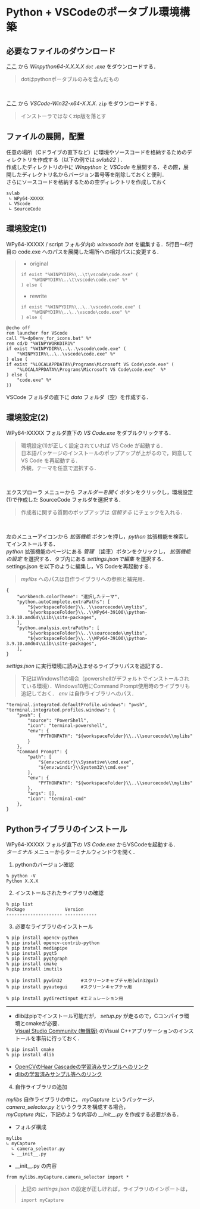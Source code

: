 # Python + VSCodeのポータブル環境構築
## 必要なファイルのダウンロード
[ここ](https://winpython.github.io/) から *Winpython64-X.X.X.X `dot` .exe* をダウンロードする．<br>
> dotはpythonポータブルのみを含んだもの<br>

<br>

[ここ](https://code.visualstudio.com/download) から *VSCode-Win32-x64-X.X.X.*  `zip` をダウンロードする．<br>
> インストーラではなくzip版を落とす<br>

## ファイルの展開，配置
任意の場所（Cドライブの直下など）に環境やソースコードを格納するためのディレクトリを作成する（以下の例では *svlab22* ）．<br>
作成したディレクトリの中に *Winpython* と *VSCode* を展開する．その際，展開したディレクトリ名からバージョン番号等を削除しておくと便利．<br>
さらにソースコードを格納するための空ディレクトリを作成しておく<br>

```
svlab
 ∟ WPy64-XXXXX
 ∟ VScode
 ∟ SourceCode
```

## 環境設定(1)
WPy64-XXXXX / script フォルダ内の *winvscode.bat* を編集する．5行目～6行目の code.exe へのパスを展開した場所への相対パスに変更する．<br>

> - original
>  ```
>  if exist "%WINPYDIR%\..\t\vscode\code.exe" (
>      "%WINPYDIR%\..\t\vscode\code.exe" %*
>  ) else (
>  ```
> 
>  - rewrite
>  ```
>  if exist "%WINPYDIR%\..\..\vscode\code.exe" (
>      "%WINPYDIR%\..\..\vscode\code.exe" %*
>  ) else (
> ```

```
@echo off
rem launcher for VScode
call "%~dp0env_for_icons.bat" %*
rem cd/D "%WINPYWORKDIR1%"
if exist "%WINPYDIR%\..\..\vscode\code.exe" (
    "%WINPYDIR%\..\..\vscode\code.exe" %*
) else (
if exist "%LOCALAPPDATA%\Programs\Microsoft VS Code\code.exe" (
    "%LOCALAPPDATA%\Programs\Microsoft VS Code\code.exe"  %*
) else (
    "code.exe" %*
))
```

VSCode フォルダの直下に *data* フォルダ（空）を作成する．<br>

## 環境設定(2)
WPy64-XXXXX フォルダ直下の *VS Code.exe* をダブルクリックする．<br>
> 環境設定(1)が正しく設定されていれば VS Code が起動する．<br>
> 日本語パッケージのインストールのポップアップが上がるので，同意して VS Code を再起動する．<br>
> 外観，テーマを任意で選択する．<br>

<br>

エクスプローラ メニューから *フォルダーを開く* ボタンをクリックし，環境設定(1)で作成した SourceCode フォルダを選択する．<br>
> 作成者に関する質問のポップアップは *信頼する* にチェックを入れる．<br>

<br>

左のメニューアイコンから *拡張機能* ボタンを押し，*python* 拡張機能を検索してインストールする．<br>
 *python* 拡張機能のページにある *管理* （歯車）ボタンをクリックし， *拡張機能の設定* を選択する．タブ内にある *settings.jsonで編集* を選択する．<br>
settings.json を以下のように編集し，VS Codeを再起動する．<br>
> *mylibs* へのパスは自作ライブラリへの参照と補完用．

```
{
    "workbench.colorTheme": "選択したテーマ",
    "python.autoComplete.extraPaths": [
        "${workspaceFolder}\\..\\sourcecode\\mylibs",
        "${workspaceFolder}\\..\\WPy64-39100\\python-3.9.10.amd64\\Lib\\site-packages",
    ],
    "python.analysis.extraPaths": [
        "${workspaceFolder}\\..\\sourcecode\\mylibs",
        "${workspaceFolder}\\..\\WPy64-39100\\python-3.9.10.amd64\\Lib\\site-packages",
    ],
}
```

*settigs.json* に実行環境に読み込ませるライブラリパスを追記する．<br>
> 下記はWindows11の場合（powershellがデフォルトでインストールされている環境）．Windows10用にCommand Prompt使用時のライブラリも追記しておく．
> *env* は自作ライブラリへのパス．

```
"terminal.integrated.defaultProfile.windows": "pwsh",
"terminal.integrated.profiles.windows": {
    "pwsh": {
        "source": "PowerShell",
        "icon": "terminal-powershell",
        "env": {
            "PYTHONPATH": "${workspaceFolder}\\..\\sourcecode\\mylibs"
        }
    },
    "Command Prompt": {
        "path": [
            "${env:windir}\\Sysnative\\cmd.exe",
            "${env:windir}\\System32\\cmd.exe"
        ],
        "env": {
            "PYTHONPATH": "${workspaceFolder}\\..\\sourcecode\\mylibs"
        },
        "args": [],
        "icon": "terminal-cmd"
    },
}
```

## Pythonライブラリのインストール
WPy64-XXXXX フォルダ直下の *VS Code.exe* からVSCodeを起動する．<br>
*ターミナル* メニューからターミナルウィンドウを開く．
1. pythonのバージョン確認
```
% python -V
Python X.X.X
```
2. インストールされたライブラリの確認
```
% pip list
Package               Version
--------------------- ------------
```
3. 必要なライブラリのインストール

```
% pip install opencv-python
% pip install opencv-contrib-python
% pip install mediapipe
% pip install pyqt5
% pip install pyqtgraph
% pip install cmake
% pip install imutils

% pip install pywin32       #スクリーンキャプチャ用(win32gui)
% pip install pyautogui     #スクリーンキャプチャ用

% pip install pydirectinput #エミュレーション用
```

***

 - dlibはpipでインストール可能だが， *setup.py* が走るので，Cコンパイラ環境とcmakeが必要．<br>
[Visual Studio Community (無償版)](https://visualstudio.microsoft.com/ja/free-developer-offers/) のVisual C++アプリケーションのインストールを事前に行っておく．

```
% pip insall cmake
% pip install dlib
```

 - [OpenCVのHaar Cascadeの学習済みサンプルへのリンク](https://github.com/opencv/opencv/tree/master/data/haarcascades)
 - [dlibの学習済みサンプル等へのリンク](http://dlib.net/files/)


4. 自作ライブラリの追加

*mylibs* 自作ライブラリの中に， *myCapture* というパッケージ， *camera_selector.py* というクラスを構成する場合，<br>
*myCapture* 内に，下記のような内容の *\_\_init\_\_.py* を作成する必要がある．<br>

- フォルダ構成
 ```
 mylibs
 ∟ myCapture
   ∟ camera_selector.py
   ∟ __init__.py 
 ```

 - \_\_init\_\_.py の内容
```
from mylibs.myCapture.camera_selector import *
```

> 上記の *settings.json* の設定が正しければ，ライブラリのインポートは，
> ```
> import myCapture
> ```
